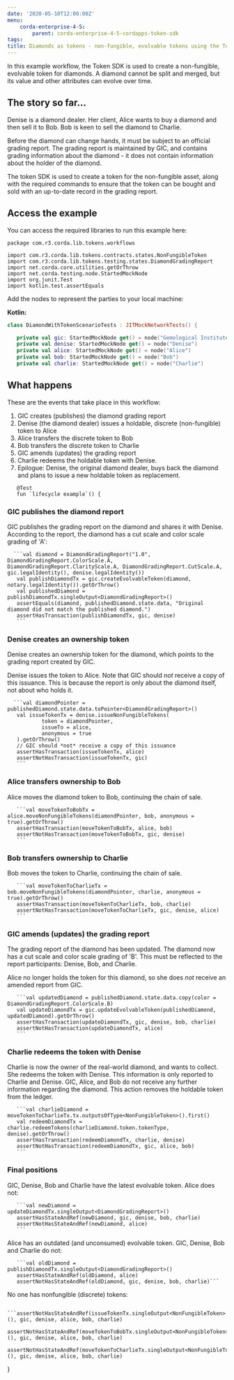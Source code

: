 ```yaml
---
date: '2020-05-10T12:00:00Z'
menu:
    corda-enterprise-4-5:
        parent: corda-enterprise-4-5-cordapps-token-sdk
tags:
title: Diamonds as tokens - non-fungible, evolvable tokens using the Token SDK
---
```


In this example workflow, the Token SDK is used to create a non-fungible, evolvable token for diamonds. A diamond cannot be split and merged, but its value and other attributes can evolve over time.

## The story so far...

Denise is a diamond dealer. Her client, Alice wants to buy a diamond and then sell it to Bob. Bob is keen to sell the diamond to Charlie.

Before the diamond can change hands, it must be subject to an official grading report. The grading report is maintained by GIC, and contains grading information about the diamond - it does not contain information about the holder of the diamond.

The token SDK is used to create a token for the non-fungible asset, along with the required commands to ensure that the token can be bought and sold with an up-to-date record in the grading report.

## Access the example

You can access the required libraries to run this example here:

```
package com.r3.corda.lib.tokens.workflows

import com.r3.corda.lib.tokens.contracts.states.NonFungibleToken
import com.r3.corda.lib.tokens.testing.states.DiamondGradingReport
import net.corda.core.utilities.getOrThrow
import net.corda.testing.node.StartedMockNode
import org.junit.Test
import kotlin.test.assertEquals
```

Add the nodes to represent the parties to your local machine:

**Kotlin:**

```Kotlin
class DiamondWithTokenScenarioTests : JITMockNetworkTests() {

   private val gic: StartedMockNode get() = node("Gemological Institute of Corda (GIC)")
   private val denise: StartedMockNode get() = node("Denise")
   private val alice: StartedMockNode get() = node("Alice")
   private val bob: StartedMockNode get() = node("Bob")
   private val charlie: StartedMockNode get() = node("Charlie")
```

## What happens

These are the events that take place in this workflow:

1. GIC creates (publishes) the diamond grading report
2. Denise (the diamond dealer) issues a holdable, discrete (non-fungible) token to Alice
3. Alice transfers the discrete token to Bob
4. Bob transfers the discrete token to Charlie
5. GIC amends (updates) the grading report
6. Charlie redeems the holdable token with Denise.
7. Epilogue: Denise, the original diamond dealer, buys back the diamond and plans to issue a new holdable token as replacement.

```*/
   @Test
   fun `lifecycle example`() {
```

### GIC publishes the diamond report

GIC publishes the grading report on the diamond and shares it with Denise. According to the report, the diamond has a cut scale and color scale grading of 'A':

      ```val diamond = DiamondGradingReport("1.0", DiamondGradingReport.ColorScale.A, DiamondGradingReport.ClarityScale.A, DiamondGradingReport.CutScale.A, gic.legalIdentity(), denise.legalIdentity())
       val publishDiamondTx = gic.createEvolvableToken(diamond, notary.legalIdentity()).getOrThrow()
       val publishedDiamond = publishDiamondTx.singleOutput<DiamondGradingReport>()
       assertEquals(diamond, publishedDiamond.state.data, "Original diamond did not match the published diamond.")
       assertHasTransaction(publishDiamondTx, gic, denise)
       ```


### Denise creates an ownership token

Denise creates an ownership token for the diamond, which points to the grading report created by GIC.

Denise issues the token to Alice. Note that GIC should *not* receive a copy of this issuance. This is because the report is only about the diamond itself, not about who holds it.

      ```val diamondPointer = publishedDiamond.state.data.toPointer<DiamondGradingReport>()
       val issueTokenTx = denise.issueNonFungibleTokens(
               token = diamondPointer,
               issueTo = alice,
               anonymous = true
       ).getOrThrow()
       // GIC should *not* receive a copy of this issuance
       assertHasTransaction(issueTokenTx, alice)
       assertNotHasTransaction(issueTokenTx, gic)
       ```

### Alice transfers ownership to Bob

Alice moves the diamond token to Bob, continuing the chain of sale.

       ```val moveTokenToBobTx = alice.moveNonFungibleTokens(diamondPointer, bob, anonymous = true).getOrThrow()
       assertHasTransaction(moveTokenToBobTx, alice, bob)
       assertNotHasTransaction(moveTokenToBobTx, gic, denise)
       ```

### Bob transfers ownership to Charlie

Bob moves the token to Charlie, continuing the chain of sale.

       ```val moveTokenToCharlieTx = bob.moveNonFungibleTokens(diamondPointer, charlie, anonymous = true).getOrThrow()
       assertHasTransaction(moveTokenToCharlieTx, bob, charlie)
       assertNotHasTransaction(moveTokenToCharlieTx, gic, denise, alice)
       ```

### GIC amends (updates) the grading report

The grading report of the diamond has been updated. The diamond now has a cut scale and color scale grading of 'B'. This must be reflected to the report participants: Denise, Bob, and Charlie.

Alice no longer holds the token for this diamond, so she does *not* receive an amended report from GIC.

       ```val updatedDiamond = publishedDiamond.state.data.copy(color = DiamondGradingReport.ColorScale.B)
       val updateDiamondTx = gic.updateEvolvableToken(publishedDiamond, updatedDiamond).getOrThrow()
       assertHasTransaction(updateDiamondTx, gic, denise, bob, charlie)
       assertNotHasTransaction(updateDiamondTx, alice)
       ```

### Charlie redeems the token with Denise

Charlie is now the owner of the real-world diamond, and wants to collect. She redeems the token with Denise. This information is only reported to Charlie and Denise. GIC, Alice, and Bob do not receive any further information regarding the diamond. This action removes the holdable token from the ledger.

       ```val charlieDiamond = moveTokenToCharlieTx.tx.outputsOfType<NonFungibleToken>().first()
       val redeemDiamondTx = charlie.redeemTokens(charlieDiamond.token.tokenType, denise).getOrThrow()
       assertHasTransaction(redeemDiamondTx, charlie, denise)
       assertNotHasTransaction(redeemDiamondTx, gic, alice, bob)
       ```

### Final positions

GIC, Denise, Bob and Charlie have the latest evolvable token. Alice does not:

       ```val newDiamond = updateDiamondTx.singleOutput<DiamondGradingReport>()
       assertHasStateAndRef(newDiamond, gic, denise, bob, charlie)
       assertNotHasStateAndRef(newDiamond, alice)
       ```

Alice has an outdated (and unconsumed) evolvable token. GIC, Denise, Bob and Charlie do not:

       ```val oldDiamond = publishDiamondTx.singleOutput<DiamondGradingReport>()
       assertHasStateAndRef(oldDiamond, alice)
       assertNotHasStateAndRef(oldDiamond, gic, denise, bob, charlie)```

No one has nonfungible (discrete) tokens:

       ```assertNotHasStateAndRef(issueTokenTx.singleOutput<NonFungibleToken>(), gic, denise, alice, bob, charlie)
       assertNotHasStateAndRef(moveTokenToBobTx.singleOutput<NonFungibleToken>(), gic, denise, alice, bob, charlie)
       assertNotHasStateAndRef(moveTokenToCharlieTx.singleOutput<NonFungibleToken>(), gic, denise, alice, bob, charlie)
   }
   ```
